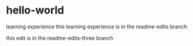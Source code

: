 # hello-world
learning experience
this learning experience is in the readme-edits branch

this edit is in the readme-edits-three branch
